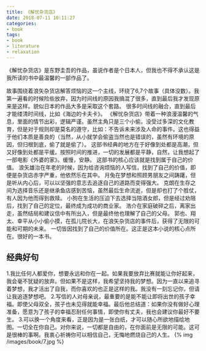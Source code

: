 ```yaml
---
title: 《解忧杂货店》
date: 2018-07-11 10:11:27
categories:
- book
tags:
- book
- literature
- relaxation
---
```

《解忧杂货店》是东野圭吾的作品，虽说作者是个日本人，但我也不得不承认这是我所读的书中最温馨的一部作品了。
<!-- more -->
故事围绕着浪矢杂货店解答烦恼的这一个主线，环绕了6,7个故事（具体没数）。我第一遍看的时候险些放弃，因为时间线的原因我搞混了很多，直到最后我才发现原来是这样。貌似日本的作品大多是采取这个套路。
很多时间线的融合，直到最后才能缕清时间线，比如《海边的卡夫卡》。
《解忧杂货店》带着一种浪漫温馨的气息，里面的情节出彩，逻辑严谨。虽然主角只是三个小偷，没受过多深的文化教育，但是对于规则却是莫名的遵守，比如：不告诉未来涉及人命的事件。这也得益于他们本质是善良的（当然，从小就学会偷盗当然也是错误的，虽然有环境的原因，但归根到底，偷了就是偷了）。
这部书经典的地方在于好像到处都是高潮，但又好像到处都是平缓。按照时间的推进，一切的发展都是平静，自然，让我想起了一部电影《外婆的家》。缓慢，安静。
这部书的核心应该就是找到属于自己的价值。
浪矢雄治在年老的时候，因为给咨询烦恼的人写信，找到了自己的价值，即便是杂货店赤字严重，他依然乐在其中。
月兔在梦想和照顾男朋友之间踌躇，但是听从内心后，可以以坚强的意志去追逐自己的道路而变得强大。
克朗在生存之间为选择音乐还是继承鱼店感到苦恼，虽然最后生命流逝，但是却也打了个胜仗，有人因为他而得到救赎。
小狗在生活的压迫下去选择当陪酒女郎，但是经过劝阻后，找到了自己的定位，最终成为成功的商业家。
浩介在家庭破碎之后，离家出走，虽然结局和建议信中有所出入，但是最终他也理解了自己的父母。
郭也、翔太、幸平从小小偷小摸，在孤儿院长大，在浪矢杂货店的事件后，获得了无限的可能和可期的未来。
一切皆因找到了自己的价值所在。这正是这本小说的核心点所在。很好的一本书。
## 经典好句
1.我比任何人都爱你，想要永远和你在一起。如果我要放弃比赛就能让你好起来，我会毫不犹疑的放弃。但如果不是这样，我希望坚持我的梦想。因为一直以来追寻着梦想，我才活出了自我，而你喜欢的也正是这样的我。我没有一刻忘记你，但请让我追逐梦想吧。
2.写信的人对母亲说，最重要的是能不能让即将出世的孩子幸福。即使父母双全，孩子也未见得就能幸福。最后他总结道：如果你没有做好心理准备，愿意为了孩子的幸福忍耐任何事情，即使你有丈夫，我也会建议你最好不要生。
3.可以换一个角度来看，正是因为是一张白纸，才可以随心所欲地描绘地图。一切全在你自己。对你来说，一切都是自由的，在你面前是无限的可能。这可是很棒的事啊。我衷心祈祷你可以相信自己，无悔地燃烧自己的人生。
{% img /images/book/7.jpg %}